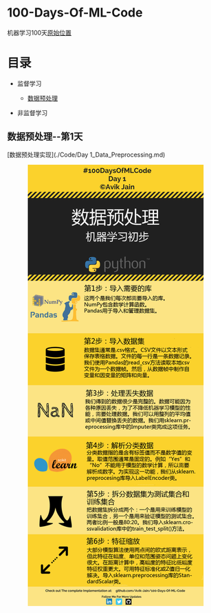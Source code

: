 # 100-Days-Of-ML-Code
机器学习100天[原始位置](https://github.com/MLEveryday/100-Days-Of-ML-Code)

# 目录
- 监督学习
  - [数据预处理](#数据预处理--第1天)

- 非监督学习

## 数据预处理--第1天
[数据预处理实现](./Code/Day 1_Data_Preprocessing.md)
<p align="center">
    <img src='Info-graphs/Day 1.jpg'>
</p>
